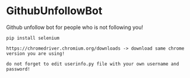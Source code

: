 # GithubUnfollowBot
 Github unfollow bot for people who is not following you!
 
 
 ```
 pip install selenium
 ```
 
 ```
 https://chromedriver.chromium.org/downloads -> download same chrome version you are using!
 ```
 
 ```
 do not forget to edit userinfo.py file with your own username and password!
 ```
